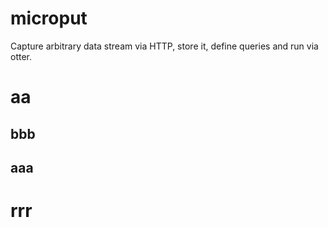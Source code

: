microput
========

Capture arbitrary data stream via HTTP, store it, define queries and run via otter.

# aa

## bbb

aaa
----

rrr
====
